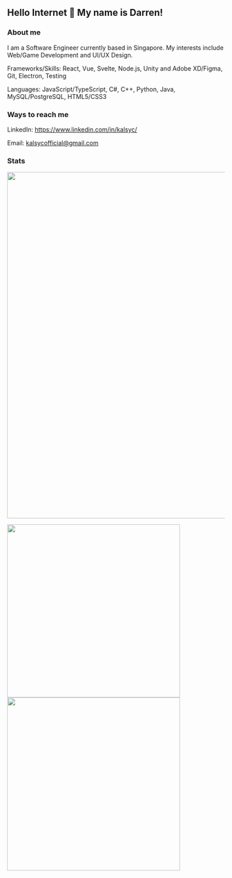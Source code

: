 ## Hello Internet 👋 My name is Darren!

### About me

I am a Software Engineer currently based in Singapore. My interests include Web/Game Development and UI/UX Design.

Frameworks/Skills: React, Vue, Svelte, Node.js, Unity and Adobe XD/Figma, Git, Electron, Testing

Languages: JavaScript/TypeScript, C#, C++, Python, Java, MySQL/PostgreSQL, HTML5/CSS3

### Ways to reach me

LinkedIn: https://www.linkedin.com/in/kalsyc/

Email: kalsycofficial@gmail.com

### Stats
<a href="https://github.com/ryo-ma/github-profile-trophy">
  <img width="800" align="center" src="https://github-profile-trophy.vercel.app/?username=kalsyc&theme=onedark&row=1&column=8"/>
</a>
<p float='left'>
  <a href="https://github.com/anuraghazra/github-readme-stats">
    <img width="400" align="center" src="https://github-readme-stats.vercel.app/api?username=kalsyc&count_private=true&show_icons=true&theme=radical" />
  </a>
  <a href="https://github.com/anuraghazra/github-readme-stats">
    <img width="400" align="center" src="https://github-readme-stats.vercel.app/api/wakatime?username=@kalsyc&layout=compact&theme=radical" />
  </a>
</p>


